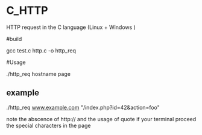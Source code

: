 # C_HTTP
HTTP request in the C language (Linux + Windows )

#build

gcc test.c http.c -o http_req

#Usage

./http_req hostname page


## example

./http_req www.example.com "/index.php?id=42&action=foo"

note the abscence of http:// and the usage of quote if your terminal proceed the special characters in the page



